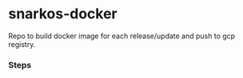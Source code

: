 # snarkos-docker
Repo to build docker image for each release/update and push to gcp registry.

### Steps
